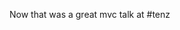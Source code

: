 <!--
id: 189111326
link: http://kevinisom.info/post/189111326/now-that-was-a-great-mvc-talk-at-tenz
slug: now-that-was-a-great-mvc-talk-at-tenz
date: Wed Sep 16 2009 17:01:41 GMT+1200 (NZST)
raw: {"blog_name":"kevinisom","id":189111326,"post_url":"http://kevinisom.info/post/189111326/now-that-was-a-great-mvc-talk-at-tenz","slug":"now-that-was-a-great-mvc-talk-at-tenz","type":"text","date":"2009-09-16 05:01:41 GMT","timestamp":1253077301,"state":"published","format":"html","reblog_key":"mqGwzA1B","tags":[],"short_url":"http://tmblr.co/Zw68YyBHPmU","highlighted":[],"feed_item":"http://twitter.com/kev_nz/statuses/4019066463","from_feed_id":"650289","note_count":0,"title":null,"body":"<p>Now that was a great mvc talk at #tenz</p>"}
publish: 2009-09-016
tags: 
title: null
-->


Now that was a great mvc talk at \#tenz


